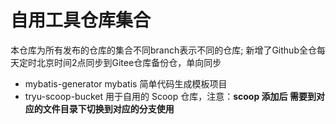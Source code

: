 # 自用工具仓库集合

本仓库为所有发布的仓库的集合不同branch表示不同的仓库;
新增了Github全仓每天定时北京时间2点同步到Gitee仓库备份仓，单向同步

* mybatis-generator mybatis 简单代码生成模板项目
* tryu-scoop-bucket 用于自用的 Scoop 仓库，注意：**scoop 添加后 需要到对应的文件目录下切换到对应的分支使用**
